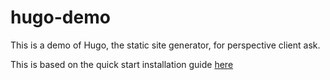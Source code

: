 # hugo-demo


This is a demo of Hugo, the static site generator, for perspective client ask. 

This is based on the quick start installation guide [here](https://gohugo.io/getting-started/quick-start/)